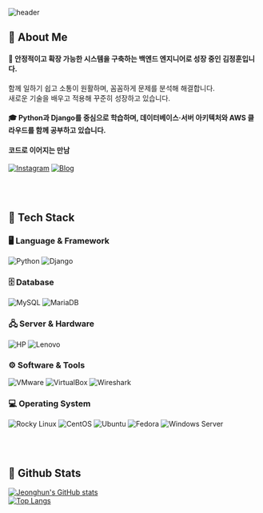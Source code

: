<!-- Header -->
![header](https://capsule-render.vercel.app/api?type=waving&color=gradient&height=300&section=header&text=Good%20to%20see%20you%20%F0%9F%A4%97)

## 👀 About Me
#### :raising_hand: 안정적이고 확장 가능한 시스템을 구축하는 백엔드 엔지니어로 성장 중인 김정훈입니다.  
함께 일하기 쉽고 소통이 원활하며, 꼼꼼하게 문제를 분석해 해결합니다.  
새로운 기술을 배우고 적용해 꾸준히 성장하고 있습니다. <br/>

#### 🎓 Python과 Django를 중심으로 학습하며, 데이터베이스·서버 아키텍처와 AWS 클라우드를 함께 공부하고 있습니다. <br/>

#### 코드로 이어지는 만남  
[![Instagram](https://img.shields.io/badge/Instagram-E4405F?style=flat-square&logo=instagram&logoColor=white)](https://www.instagram.com/schicksal36)
[![Blog](https://img.shields.io/badge/Blog-03C75A?style=flat-square&logo=naver&logoColor=white)](https://blog.naver.com/schicksal36)

<br/><br/>

## 🧱 Tech Stack

### 🖥️ Language & Framework
![Python](https://img.shields.io/badge/Python-3776AB?style=flat-square&logo=Python&logoColor=white)
![Django](https://img.shields.io/badge/Django-092E20?style=flat-square&logo=Django&logoColor=white)

### 🗄️ Database
![MySQL](https://img.shields.io/badge/MySQL-4479A1?style=flat-square&logo=MySQL&logoColor=white)
![MariaDB](https://img.shields.io/badge/MariaDB-003545?style=flat-square&logo=MariaDB&logoColor=white)

### 🖧 Server & Hardware
![HP](https://img.shields.io/badge/HP-0096D6?style=flat-square&logo=hp&logoColor=white)
![Lenovo](https://img.shields.io/badge/Lenovo-E2231A?style=flat-square&logo=lenovo&logoColor=white)

### ⚙️ Software & Tools
![VMware](https://img.shields.io/badge/VMware-607078?style=flat-square&logo=vmware&logoColor=white)
![VirtualBox](https://img.shields.io/badge/VirtualBox-183A61?style=flat-square&logo=virtualbox&logoColor=white)
![Wireshark](https://img.shields.io/badge/Wireshark-1679A7?style=flat-square&logo=wireshark&logoColor=white)

### 💻 Operating System
![Rocky Linux](https://img.shields.io/badge/Rocky%20Linux-10B981?style=flat-square&logo=rockylinux&logoColor=white)
![CentOS](https://img.shields.io/badge/CentOS-262577?style=flat-square&logo=centos&logoColor=white)
![Ubuntu](https://img.shields.io/badge/Ubuntu-E95420?style=flat-square&logo=ubuntu&logoColor=white)
![Fedora](https://img.shields.io/badge/Fedora-294172?style=flat-square&logo=fedora&logoColor=white)
![Windows Server](https://img.shields.io/badge/Windows%20Server-0078D6?style=flat-square&logo=windows&logoColor=white)


<br/><br/>

## 🤔 Github Stats
[![Jeonghun's GitHub stats](https://github-readme-stats.vercel.app/api?username=schicksal36&show_icons=true&theme=tokyonight)](https://github.com/anuraghazra/github-readme-stats)  
[![Top Langs](https://github-readme-stats.vercel.app/api/top-langs/?username=schicksal36&layout=compact&theme=tokyonight)](https://github.com/anuraghazra/github-readme-stats)
